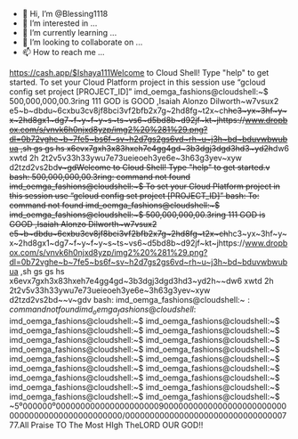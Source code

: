 - 👋 Hi, I’m @Blessing1118
- 👀 I’m interested in ...
- 🌱 I’m currently learning ...
- 💞️ I’m looking to collaborate on ...
- 📫 How to reach me ...

<!---
Blessing1118/Blessing1118 is a ✨ special ✨ repository because its `README.md` (this file) appears on your GitHub profile.
You can click the Preview link to take a look at your changes.
--->
https://cash.app/$Ishaya111Welcome to Cloud Shell! Type "help" to get started.
To set your Cloud Platform project in this session use “gcloud config set project [PROJECT_ID]”
imd_oemga_fashions@cloudshell:~$ 500,000,000,00.3ring 111 GOD is GOOD ,Isaiah Alonzo Dilworth~w7vsux2 e5~b~dbdu~6cxbu3cv8jf8bci3vf2bfb2x7g~2hd8fg~t2x~ch~~hc3~yx~3hf~y~x~2hd8gx1~dg7~f~y~f~y~s~ts~vs6~d5bd8b~d92jf~kt~jhttps://www.dropbox.com/s/vnvk6h0njxd8yzp/img2%20%281%29.png?dl=0b72vghe~b~7fe5~bs6f~sv~h2d7gs2gs6vd~rh~u~j3h~bd~bduvwbwubua ,sh  gs  gs  hs x6evx7gxh3x83hxeh7e4gg4gd~3b3dgj3dgd3hd3~yd2h~~dw6 xwtd 2h 2t2v5v33h33ywu7e73ueieoeh3ye6e~3h63g3yev~xyw d2tzd2vs2bd~~v~gdWelcome to Cloud Shell! Type "help" to get started.v
bash: 500,000,000,00.3ring: command not found
imd_oemga_fashions@cloudshell:~$ To set your Cloud Platform project in this session use “gcloud config set project [PROJECT_ID]”
bash: To: command not found
imd_oemga_fashions@cloudshell:~$ imd_oemga_fashions@cloudshell:~$ 500,000,000,00.3ring 111 GOD is GOOD ,Isaiah Alonzo Dilworth~w7vsux2 e5~b~dbdu~6cxbu3cv8jf8bci3vf2bfb2x7g~2hd8fg~t2x~ch~~hc3~yx~3hf~y~x~2hd8gx1~dg7~f~y~f~y~s~ts~vs6~d5bd8b~d92jf~kt~jhttps://www.dropbox.com/s/vnvk6h0njxd8yzp/img2%20%281%29.png?dl=0b72vghe~b~7fe5~bs6f~sv~h2d7gs2gs6vd~rh~u~j3h~bd~bduvwbwubua ,sh  gs  gs  hs x6evx7gxh3x83hxeh7e4gg4gd~3b3dgj3dgd3hd3~yd2h~~dw6 xwtd 2h 2t2v5v33h33ywu7e73ueieoeh3ye6e~3h63g3yev~xyw d2tzd2vs2bd~~v~gdv
bash: imd_oemga_fashions@cloudshell:~$: command not found
imd_oemga_fashions@cloudshell:~$ 
imd_oemga_fashions@cloudshell:~$ 
imd_oemga_fashions@cloudshell:~$ 
imd_oemga_fashions@cloudshell:~$ 
imd_oemga_fashions@cloudshell:~$ 
imd_oemga_fashions@cloudshell:~$ 
imd_oemga_fashions@cloudshell:~$ 
imd_oemga_fashions@cloudshell:~$ 
imd_oemga_fashions@cloudshell:~$ 
imd_oemga_fashions@cloudshell:~$ 
imd_oemga_fashions@cloudshell:~$ 
imd_oemga_fashions@cloudshell:~$ 
imd_oemga_fashions@cloudshell:~$ 
imd_oemga_fashions@cloudshell:~$ 
imd_oemga_fashions@cloudshell:~$ 
imd_oemga_fashions@cloudshell:~$ 
imd_oemga_fashions@cloudshell:~$ 
imd_oemga_fashions@cloudshell:~$ 
imd_oemga_fashions@cloudshell:~$ ~5⁰000000⁰0000000000000000000009000000000000000000000000000000000000000000000000/00000000000000000000000000000000777.All Praise TO The Most HIgh TheLORD OUR GOD!!
